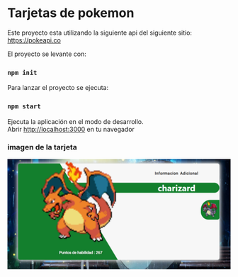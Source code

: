 
# Tarjetas de pokemon

Este proyecto esta utilizando la siguiente api del siguiente sitio: https://pokeapi.co

El proyecto se levante con:
### `npm init`

Para lanzar el proyecto se ejecuta:
### `npm start`

Ejecuta la aplicación en el modo de desarrollo.<br />
Abrir [http://localhost:3000](http://localhost:3000) en tu navegador

### imagen de la tarjeta 
![img.png](img.png)
